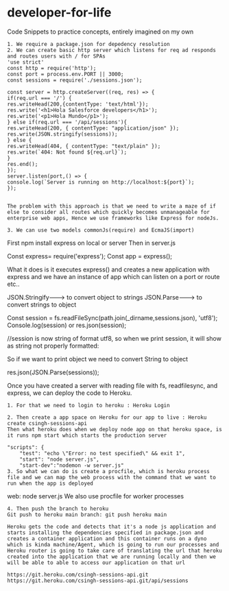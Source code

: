 # developer-for-life
Code Snippets to practice concepts, entirely imagined on my own

	1. We require a package.json for depedency resolution
	2. We can create basic http server which listens for req ad responds and routes users with / for SPAs
	'use strict'
	const http = require('http');
	const port = process.env.PORT || 3000;
	const sessions = require('./sessions.json');
	
	const server = http.createServer((req, res) => {
	if(req.url === '/') {
	res.writeHead(200,{contentType: 'text/html'});
	res.write('<h1>Hola Salesforce developers</h1>');
	res.write('<p1>Hola Mundo</p1>');
	} else if(req.url === '/api/sessions'){
	res.writeHead(200, { contentType: "application/json" });
	res.write(JSON.stringify(sessions));
	} else {
	res.writeHead(404, { contentType: "text/plain" });
	res.write(`404: Not found ${req.url}`);
	}
	res.end();
	});
	server.listen(port,() => {
	console.log(`Server is running on http://localhost:${port}`);
	});
	
	
	The problem with this approach is that we need to write a maze of if else to consider all routes which quickly becomes unmanageable for enterprise web apps, Hence we use frameworks like Express for nodeJs.
	
	3. We can use two models commonJs(require) and EcmaJS(import)

First npm install express on local or server
Then in server.js 

Const express= require('express');
Const app = express();

What it does is it executes express() and creates a new application with express and we have an instance of app which can listen on a port or route etc..




JSON.Stringify---> to convert object to strings
JSON.Parse---> to convert strings to object

Const session = fs.readFileSync(path.join(_dirname,sessions.json), 'utf8');
Console.log(session) or res.json(session);

//session is now string of format utf8, so when we print session, it will show as string not properly formatted:

So if we want to print object we need to convert String to object

res.json(JSON.Parse(sessions));

Once you have created a server with reading file with fs, readfilesync, and express, we can deploy the code to Heroku.

	1. For that we need to login to heroku : Heroku Login

	2. Then create a app space on Heroku for our app to live : Heroku create csingh-sessions-api
	Then what heroku does when we deploy node app on that heroku space, is it runs npm start which starts the production server
	
	"scripts": {
	    "test": "echo \"Error: no test specified\" && exit 1",
	    "start": "node server.js",
	    "start-dev":"nodemon -w server.js"
	3. So what we can do is create a procfile, which is heroku process file and we can map the web process with the command that we want to run when the app is deployed
 web: node server.js
We also use procfile for worker processes

	4. Then push the branch to heroku
	Git push to heroku main branch: git push heroku main
	
	Heroku gets the code and detects that it's a node js application and starts installing the dependencies specified in package.json and creates a container application and this container runs on a dyno which is kinda machine/Agent, which is going to run our processes and Heroku router is going to take care of translating the url that heroku created into the application that we are running locally and then we will be able to able to access our application on that url
	
	https://git.heroku.com/csingh-sessions-api.git 
	https://git.heroku.com/csingh-sessions-api.git/api/sessions

